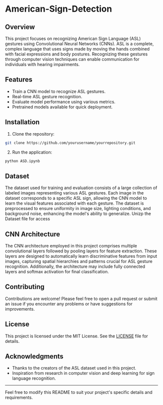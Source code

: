 # American-Sign-Detection

## Overview

This project focuses on recognizing American Sign Language (ASL) gestures using Convolutional Neural Networks (CNNs). ASL is a complete, complex language that uses signs made by moving the hands combined with facial expressions and body postures. Recognizing these gestures through computer vision techniques can enable communication for individuals with hearing impairments.

## Features

- Train a CNN model to recognize ASL gestures.
- Real-time ASL gesture recognition.
- Evaluate model performance using various metrics.
- Pretrained models available for quick deployment.

## Installation

1. Clone the repository:

```bash
git clone https://github.com/yourusername/yourrepository.git
```

2. Run the application:

```bash
python ASD.ipynb
```

## Dataset

The dataset used for training and evaluation consists of a large collection of labeled images representing various ASL gestures. Each image in the dataset corresponds to a specific ASL sign, allowing the CNN model to learn the visual features associated with each gesture. The dataset is preprocessed to ensure uniformity in image size, lighting conditions, and background noise, enhancing the model's ability to generalize.
Unizp the Dataset file for access

## CNN Architecture

The CNN architecture employed in this project comprises multiple convolutional layers followed by pooling layers for feature extraction. These layers are designed to automatically learn discriminative features from input images, capturing spatial hierarchies and patterns crucial for ASL gesture recognition. Additionally, the architecture may include fully connected layers and softmax activation for final classification.

## Contributing

Contributions are welcome! Please feel free to open a pull request or submit an issue if you encounter any problems or have suggestions for improvements.

## License

This project is licensed under the MIT License. See the [LICENSE](LICENSE) file for details.

## Acknowledgments

- Thanks to the creators of the ASL dataset used in this project.
- Inspiration from research in computer vision and deep learning for sign language recognition.

---
Feel free to modify this README to suit your project's specific details and requirements.
